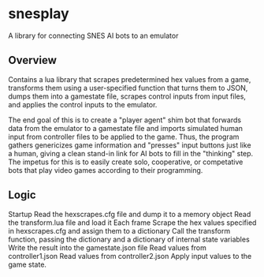 # snesplay
A library for connecting SNES AI bots to an emulator

## Overview
Contains a lua library that scrapes predetermined hex values from a game, transforms them using a user-specified function that turns them to JSON, dumps them into a gamestate file, scrapes control inputs from input files, and applies the control inputs to the emulator.

The end goal of this is to create a "player agent" shim bot that forwards data from the emulator to a gamestate file and imports simulated human input from controller files to be applied to the game. Thus, the program gathers genericizes game information and "presses" input buttons just like a human, giving a clean stand-in link for AI bots to fill in the "thinking" step. The impetus for this is to easily create solo, cooperative, or competative bots that play video games according to their programming.

## Logic
Startup
  Read the hexscrapes.cfg file and dump it to a memory object
  Read the transform.lua file and load it
Each frame
  Scrape the hex values specified in hexscrapes.cfg and assign them to a dictionary
  Call the transform function, passing the dictionary and a dictionary of internal state variables
  Write the result into the gamestate.json file
  Read values from controller1.json
  Read values from controller2.json
  Apply input values to the game state.

